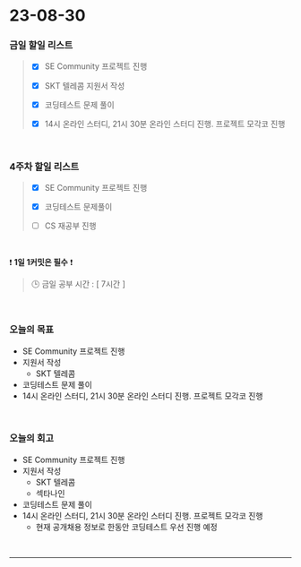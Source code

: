 # 23-08-30
### 금일 할일 리스트
> - [x]  SE Community 프로젝트 진행
>
> - [x]  SKT 텔레콤 지원서 작성
> 
> - [x]  코딩테스트 문제 풀이
>
> - [x]  14시 온라인 스터디, 21시 30분 온라인 스터디 진행. 프로젝트 모각코 진행


<br/>

### 4주차 할일 리스트  
> - [x]  SE Community 프로젝트 진행
>
> - [x]  코딩테스트 문제풀이
>
> - [ ]  CS 재공부 진행

<br/>

❗ **1일 1커밋은 필수** ❗
> 🕒 금일 공부 시간 : [ 7시간 ]
  
<br/>

### 오늘의 목표
- SE Community 프로젝트 진행
- 지원서 작성
    - SKT 텔레콤
- 코딩테스트 문제 풀이
- 14시 온라인 스터디, 21시 30분 온라인 스터디 진행. 프로젝트 모각코 진행

<br>

### 오늘의 회고
- SE Community 프로젝트 진행
- 지원서 작성
    - SKT 텔레콤
    - 섹타나인
- 코딩테스트 문제 풀이
- 14시 온라인 스터디, 21시 30분 온라인 스터디 진행. 프로젝트 모각코 진행
    - 현재 공개채용 정보로 한동안 코딩테스트 우선 진행 예정


<br/>

------------  

